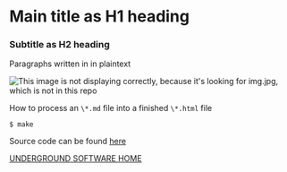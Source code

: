 # Main title as H1 heading
### Subtitle as H2 heading

Paragraphs written in in plaintext

![This image is not displaying correctly, because it's looking for img.jpg, which is not in this repo](img.jpg)

How to process an `\*.md` file into a finished `\*.html` file

```
$ make
```

Source code can be found [here](https://github.com/underground-software/template.underground.software)

[UNDERGROUND SOFTWARE HOME](https://underground.software)
